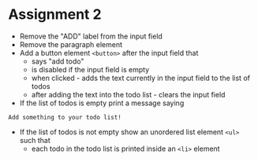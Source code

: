 # Assignment 2
* Remove the "ADD" label from the input field
* Remove the paragraph element
* Add a button element `<button>` after the input field that
    * says "add todo"
    * is disabled if the input field is empty
    * when clicked - adds the text currently in the input field to the list of todos
    * after adding the text into the todo list - clears the input field
* If the list of todos is empty print a message saying 

```
Add something to your todo list!
```

* If the list of todos is not empty show an unordered list element `<ul>` such that
    * each todo in the todo list is printed inside an `<li>` element
